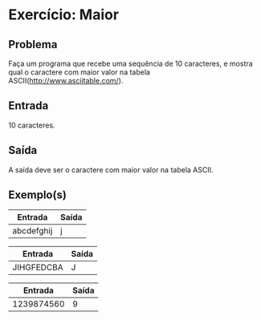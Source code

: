 Exercício: Maior
====================


Problema
--------

Faça um programa que recebe uma sequência de 10 caracteres, e mostra qual o caractere com maior valor na tabela ASCII(http://www.asciitable.com/).




Entrada
-------

10 caracteres.


Saída
-----

A saída deve ser o caractere com maior valor na tabela ASCII.


Exemplo(s)
----------

| Entrada               | Saída                 |
|-----------------------|-----------------------|
| abcdefghij | j |

| Entrada                                              | Saída                                                |
|------------------------------------------------------|------------------------------------------------------|
| JIHGFEDCBA | J |

| Entrada                                         | Saída                                         |
|-------------------------------------------------|-----------------------------------------------|
| 1239874560 | 9 |
